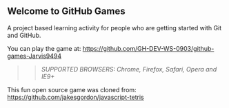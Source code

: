 ## Welcome to GitHub Games

A project based learning activity for people who are getting started with Git and GitHub.

You can play the game at: https://github.com/GH-DEV-WS-0903/github-games-Jarvis9494

>> _*SUPPORTED BROWSERS*: Chrome, Firefox, Safari, Opera and IE9+_

This fun open source game was cloned from: https://github.com/jakesgordon/javascript-tetris
